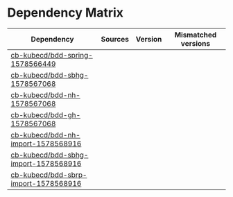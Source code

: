 # Dependency Matrix

Dependency | Sources | Version | Mismatched versions
---------- | ------- | ------- | -------------------
[cb-kubecd/bdd-spring-1578566449](https://github.com/cb-kubecd/bdd-spring-1578566449.git) |  | []() | 
[cb-kubecd/bdd-sbhg-1578567068](https://github.com/cb-kubecd/bdd-sbhg-1578567068.git) |  | []() | 
[cb-kubecd/bdd-nh-1578567068](https://github.com/cb-kubecd/bdd-nh-1578567068.git) |  | []() | 
[cb-kubecd/bdd-gh-1578567068](https://github.com/cb-kubecd/bdd-gh-1578567068.git) |  | []() | 
[cb-kubecd/bdd-nh-import-1578568916](https://github.com/cb-kubecd/bdd-nh-import-1578568916.git) |  | []() | 
[cb-kubecd/bdd-sbhg-import-1578568916](https://github.com/cb-kubecd/bdd-sbhg-import-1578568916.git) |  | []() | 
[cb-kubecd/bdd-sbrp-import-1578568916](https://github.com/cb-kubecd/bdd-sbrp-import-1578568916.git) |  | []() | 
